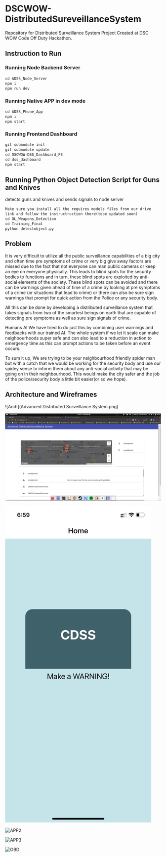 # DSCWOW-DistributedSureveillanceSystem

Repository for Distributed Surveillance System Project Created at DSC WOW Code Off Duty Hackathon.

## Instruction to Run

### Running Node Backend Server 

```
cd ADSS_Node_Server
npm i
npm run dev
```

### Running Native APP in dev mode

```
cd ADSS_Phone_App
npm i
npm start
```

### Running Frontend Dashboard

```
git submodule init
git submodule update
cd DSCWOW-DSS_Dashboard_FE
cd dss_dashboard
npm start
```

## Running Python Object Detection Script for Guns and Knives
detects guns and knives and sends signals to node server
```
Make sure you install all the requires models files from our drive link and follow the instructruction there(tobe updated soon)
cd DL_Weapons_Detection
cd Training_Final
python detectobject.py
```

## Problem

It is very difficult to utilize all the public surveillance capabilities of a big city and often time pre symptoms of crime or very big give away factors are missed due to the fact that not everyone can man public cameras or keep an eye on everyone physically. This leads to blind spots for the security bodies to functions and in turn, these blind spots are exploited by anti-social elements of the society. These blind spots can be avoided and there can be warnings given ahead of time of a crime by looking at pre symptoms of a crime (or situations that lead to crime) or there can also be sure sign warnings that prompt for quick action from the Police or any security body.

All this can be done by developing a distributed surveillance system that takes signals from two of the smartest beings on earth that are capable of detecting pre symptoms as well as sure sign signals of crime.

Humans
AI
We have tried to do just this by combining user warnings and feedbacks with our trained AI. The whole system if we let it scale can make neighbourhoods super safe and can also lead to a reduction in action to emergency time as this can prompt actions to be taken before an event occurs.

To sum it up, We are trying to be your neighbourhood friendly spider man but with a catch that we would be working for the security body and use our spidey sense to inform them about any anti-social activity that may be going on in their neighbourhood. This would make the city safer and the job of the police/security body a little bit easier(or so we hope).

## Architecture and Wireframes

![Arch](Advanced Distributed Surveillance System.png)

![Dashboard](dashboard.png)

![APP1](app1.png)

![APP2](app2.png)

![APP3](app3.png)

![OBD](obd.png)